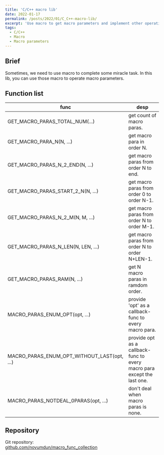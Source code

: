 ```yaml
---
title: 'C/C++ macro lib'
date: 2022-01-17
permalink: /posts/2022/01/C_C++-macro-lib/
excerpt: 'Use macro to get macro parameters and implement other operations in C/C++.'
tags:
  - C/C++
  - Macro
  - Macro parameters
---
```


## Brief

Sometimes, we need to use macro to complete some miracle task. In this lib, you can use those macro to operate macro parameters.

## Function list

| func | desp |
| ---- | ---- |
| GET_MACRO_PARAS_TOTAL_NUM(...)  | get count of macro paras. |
| GET_MACRO_PARA_N(N, ...)  | get macro para in order N. |
| GET_MACRO_PARAS_N_2_END(N, ...)  | get macro paras from order N to end. |
| GET_MACRO_PARAS_START_2_N(N, ...) | get macro paras from order 0 to order N-1. |
| GET_MACRO_PARAS_N_2_M(N, M, ...) | get macro paras from order N to order M-1. |
| GET_MACRO_PARAS_N_LEN(N, LEN, ...) | get macro paras from order N to order N+LEN-1. |
| GET_MACRO_PARAS_RAM(N, ...) | get N macro paras in ramdom order. |
| MACRO_PARAS_ENUM_OPT(opt, ...) | provide 'opt' as a callback-func to every macro para. |
| MACRO_PARAS_ENUM_OPT_WITHOUT_LAST(opt, ...) | provide opt as a callback-func to every macro para except the last one. |
| MACRO_PARAS_NOTDEAL_0PARAS(opt, ...) | don't deal when macro paras is none. |

## Repository

Git repository:  
[github.com/novumdun/macro_func_collection](https://github.com/novumdun/macro_func_collection.git)  


